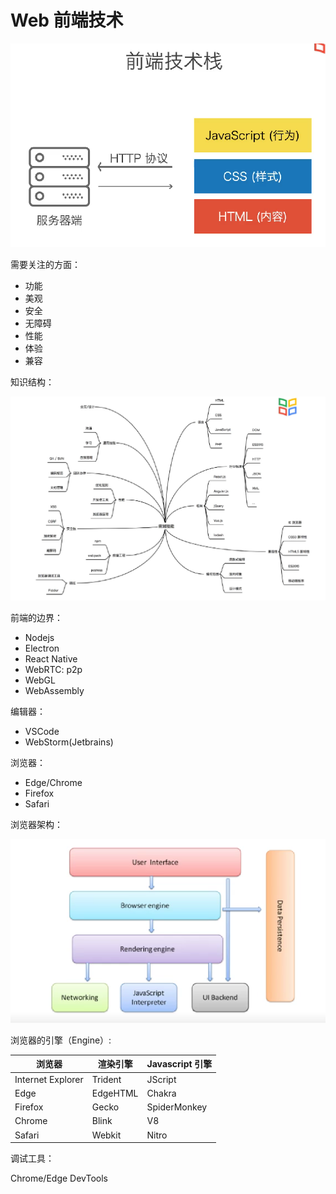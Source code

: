 # Web 前端技术

![](index.assets/2022-06-27-16-38-08.png)

需要关注的方面：

- 功能
- 美观
- 安全
- 无障碍
- 性能
- 体验
- 兼容

知识结构：

![](index.assets/2022-06-27-16-44-56.png)

前端的边界：

- Nodejs
- Electron
- React Native
- WebRTC: p2p
- WebGL
- WebAssembly

编辑器：

- VSCode
- WebStorm(Jetbrains)

浏览器：

- Edge/Chrome
- Firefox
- Safari

浏览器架构：

![](index.assets/2022-06-27-16-51-50.png)

浏览器的引擎（Engine）:

| 浏览器            | 渲染引擎 | Javascript 引擎 |
| ----------------- | -------- | --------------- |
| Internet Explorer | Trident  | JScript         |
| Edge              | EdgeHTML | Chakra          |
| Firefox           | Gecko    | SpiderMonkey    |
| Chrome            | Blink    | V8              |
| Safari            | Webkit   | Nitro           |


调试工具：

Chrome/Edge DevTools